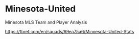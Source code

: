 # Minesota-United
Minesota MLS Team and Player Analysis

https://fbref.com/en/squads/99ea75a6/Minnesota-United-Stats
